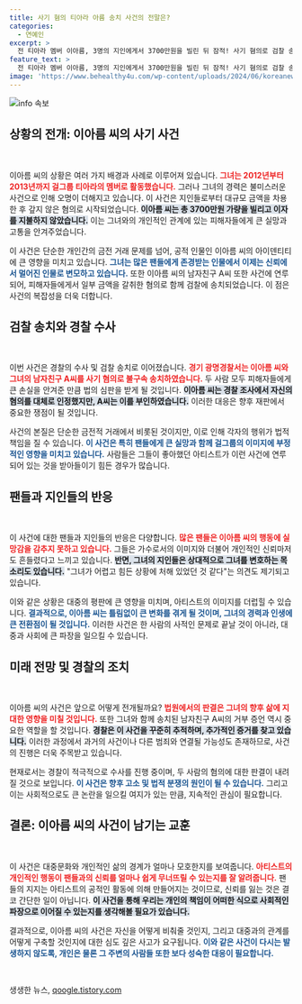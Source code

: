 ```yaml
---
title: 사기 혐의 티아라 아름 송치 사건의 전말은?
categories:
  - 연예인
excerpt: >
  전 티아라 멤버 이아름, 3명의 지인에게서 3700만원을 빌린 뒤 잠적! 사기 혐의로 검찰 송치, 남자친구 A씨와 함께 한 사건의 비하인드. 궁금증을 자아내는 이 사건의 전말을 공개합니다!
feature_text: >
  전 티아라 멤버 이아름, 3명의 지인에게서 3700만원을 빌린 뒤 잠적! 사기 혐의로 검찰 송치, 남자친구 A씨와 함께 한 사건의 비하인드. 궁금증을 자아내는 이 사건의 전말을 공개합니다!
image: 'https://www.behealthy4u.com/wp-content/uploads/2024/06/koreanews.jpg'
---
```


<p><img src="https://www.behealthy4u.com/wp-content/uploads/2024/06/koreanews.jpg" alt="info 속보" /></p>

<h2 data-ke-size="size26">상황의 전개: 이아름 씨의 사기 사건</h2>

<p data-ke-size="size16">&nbsp;</p>

<p>이아름 씨의 상황은 여러 가지 배경과 사례로 이루어져 있습니다. <b><span style="color: #ee2323;">그녀는 2012년부터 2013년까지 걸그룹 티아라의 멤버로 활동했습니다.</span></b> 그러나 그녀의 경력은 불미스러운 사건으로 인해 오명이 더해지고 있습니다. 이 사건은 지인들로부터 대규모 금액을 차용한 후 갚지 않은 혐의로 시작되었습니다. <b><span style="background-color: #21538527;">이아름 씨는 총 3700만원 가량을 빌리고 이자를 지불하지 않았습니다.</span></b> 이는 그녀와의 개인적인 관계에 있는 피해자들에게 큰 실망과 고통을 안겨주었습니다.</p>

<p>이 사건은 단순한 개인간의 금전 거래 문제를 넘어, 공적 인물인 이아름 씨의 아이덴티티에 큰 영향을 미치고 있습니다. <b><span style="color: #1a5490;">그녀는 많은 팬들에게 존경받는 인물에서 이제는 신뢰에서 멀어진 인물로 변모하고 있습니다.</span></b> 또한 이아름 씨의 남자친구 A씨 또한 사건에 연루되어, 피해자들에게서 일부 금액을 갈취한 혐의로 함께 검찰에 송치되었습니다. 이 점은 사건의 복잡성을 더욱 더합니다.</p>

<h2 data-ke-size="size26">검찰 송치와 경찰 수사</h2>

<p data-ke-size="size16">&nbsp;</p>

<p>이번 사건은 경찰의 수사 및 검찰 송치로 이어졌습니다. <b><span style="color: #ee2323;">경기 광명경찰서는 이아름 씨와 그녀의 남자친구 A씨를 사기 혐의로 불구속 송치하였습니다.</span></b> 두 사람 모두 피해자들에게 큰 손실을 안겨준 만큼 법의 심판을 받게 될 것입니다. <b><span style="background-color: #21538527;">이아름 씨는 경찰 조사에서 자신의 혐의를 대체로 인정했지만, A씨는 이를 부인하였습니다.</span></b> 이러한 대응은 향후 재판에서 중요한 쟁점이 될 것입니다.</p>

<p>사건의 본질은 단순한 금전적 거래에서 비롯된 것이지만, 이로 인해 각자의 행위가 법적 책임을 질 수 있습니다. <b><span style="color: #1a5490;">이 사건은 특히 팬들에게 큰 실망과 함께 걸그룹의 이미지에 부정적인 영향을 미치고 있습니다.</span></b> 사람들은 그들이 좋아했던 아티스트가 이런 사건에 연루되어 있는 것을 받아들이기 힘든 경우가 많습니다.</p>

<h2 data-ke-size="size26">팬들과 지인들의 반응</h2>

<p data-ke-size="size16">&nbsp;</p>

<p>이 사건에 대한 팬들과 지인들의 반응은 다양합니다. <b><span style="color: #ee2323;">많은 팬들은 이아름 씨의 행동에 실망감을 감추지 못하고 있습니다.</span></b> 그들은 가수로서의 이미지와 더불어 개인적인 신뢰마저도 흔들렸다고 느끼고 있습니다. <b><span style="background-color: #21538527;">반면, 그녀의 지인들은 상대적으로 그녀를 변호하는 목소리도 있습니다.</span></b> "그녀가 어렵고 힘든 상황에 처해 있었던 것 같다"는 의견도 제기되고 있습니다.</p>

<p>이와 같은 상황은 대중의 평판에 큰 영향을 미치며, 아티스트의 이미지를 더럽힐 수 있습니다. <b><span style="color: #1a5490;">결과적으로, 이아름 씨는 틀림없이 큰 변화를 겪게 될 것이며, 그녀의 경력과 인생에 큰 전환점이 될 것입니다.</span></b> 이러한 사건은 한 사람의 사적인 문제로 끝날 것이 아니라, 대중과 사회에 큰 파장을 일으킬 수 있습니다.</p>

<h2 data-ke-size="size26">미래 전망 및 경찰의 조치</h2>

<p data-ke-size="size16">&nbsp;</p>

<p>이아름 씨의 사건은 앞으로 어떻게 전개될까요? <b><span style="color: #ee2323;">법원에서의 판결은 그녀의 향후 삶에 지대한 영향을 미칠 것입니다.</span></b> 또한 그녀와 함께 송치된 남자친구 A씨의 거부 증언 역시 중요한 역할을 할 것입니다. <b><span style="background-color: #21538527;">경찰은 이 사건을 꾸준히 추적하며, 추가적인 증거를 찾고 있습니다.</span></b> 이러한 과정에서 과거의 사건이나 다른 범죄와 연결될 가능성도 존재하므로, 사건의 진행은 더욱 주목받고 있습니다.</p>

<p>현재로서는 경찰이 적극적으로 수사를 진행 중이며, 두 사람의 혐의에 대한 판결이 내려질 것으로 보입니다. <b><span style="color: #1a5490;">이 사건은 향후 고소 및 법적 분쟁의 원인이 될 수 있습니다.</span></b> 그리고 이는 사회적으로도 큰 논란을 일으킬 여지가 있는 만큼, 지속적인 관심이 필요합니다.</p>

<h2 data-ke-size="size26">결론: 이아름 씨의 사건이 남기는 교훈</h2>

<p data-ke-size="size16">&nbsp;</p>

<p>이 사건은 대중문화와 개인적인 삶의 경계가 얼마나 모호한지를 보여줍니다. <b><span style="color: #ee2323;">아티스트의 개인적인 행동이 팬들과의 신뢰를 얼마나 쉽게 무너뜨릴 수 있는지를 잘 알려줍니다.</span></b> 팬들의 지지는 아티스트의 공적인 활동에 의해 만들어지는 것이므로, 신뢰를 잃는 것은 결코 간단한 일이 아닙니다. <b><span style="background-color: #21538527;">이 사건을 통해 우리는 개인의 책임이 어떠한 식으로 사회적인 파장으로 이어질 수 있는지를 생각해볼 필요가 있습니다.</span></b> </p>

<p>결과적으로, 이아름 씨의 사건은 자신을 어떻게 비춰줄 것인지, 그리고 대중과의 관계를 어떻게 구축할 것인지에 대한 심도 깊은 사고가 요구됩니다. <b><span style="color: #1a5490;">이와 같은 사건이 다시는 발생하지 않도록, 개인은 물론 그 주변의 사람들 또한 보다 성숙한 대응이 필요합니다.</span></b></p>

<p data-ke-size="size16">&nbsp;</p>
생생한 뉴스, <a href="https://qoogle.tistory.com" rel="dofollow">qoogle.tistory.com</a>


